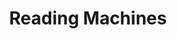 ---
title: Reading Machines
informations: avec Tiger Dingsun. Quatre poèmes de piscine.
img: brille/rm/rm1.png
---